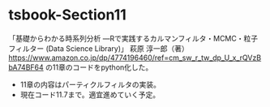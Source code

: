 # tsbook-Section11
「基礎からわかる時系列分析 ―Rで実践するカルマンフィルタ・MCMC・粒子フィルター (Data Science Library)」   萩原 淳一郎（著） https://www.amazon.co.jp/dp/4774196460/ref=cm_sw_r_tw_dp_U_x_rQVzBbA74BF64 の11章のコードをpython化した。  

- 11章の内容はパーティクルフィルタの実装。
- 現在コード11.7まで。適宜進めていく予定。
